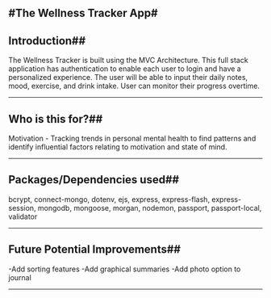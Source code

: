 #The Wellness Tracker App#
---

## Introduction##

The Wellness Tracker is built using the MVC Architecture. This full stack application has authentication to enable each user to login and have a personalized experience. The user will be able to input their daily notes, mood, exercise, and drink intake. User can monitor their progress overtime. 

---

## Who is this for?## 

Motivation - Tracking trends in personal mental health to find patterns and identify influential factors relating to motivation and state of mind.

---

## Packages/Dependencies used## 

bcrypt, connect-mongo, dotenv, ejs, express, express-flash, express-session, mongodb, mongoose, morgan, nodemon, passport, passport-local, validator

---

## Future Potential Improvements##

  -Add sorting features
  -Add graphical summaries
  -Add photo option to journal

---
